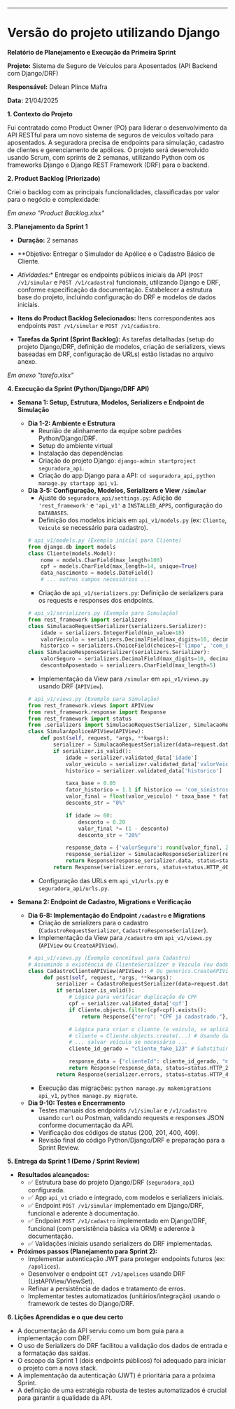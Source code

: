 ---

# Versão do projeto utilizando Django

**Relatório de Planejamento e Execução da Primeira Sprint**

**Projeto:** Sistema de Seguro de Veículos para Aposentados (API Backend com Django/DRF)

**Responsável:** Delean Plince Mafra

**Data:** 21/04/2025

**1. Contexto do Projeto**

Fui contratado como Product Owner (PO) para liderar o desenvolvimento da API RESTful para um novo sistema de seguros de veículos voltado para aposentados. A seguradora precisa de endpoints para simulação, cadastro de clientes e gerenciamento de apólices. O projeto será desenvolvido usando Scrum, com sprints de 2 semanas, utilizando Python com os frameworks Django e Django REST Framework (DRF) para o backend.

**2. Product Backlog (Priorizado)**

Criei o backlog com as principais funcionalidades, classificadas por valor para o negócio e complexidade:

*Em anexo "Product Backlog.xlsx"*

**3. Planejamento da Sprint 1**

*   **Duração:** 2 semanas
*   **Objetivo: Entregar o Simulador de Apólice e o Cadastro Básico de Cliente.


*   *Atividades:** Entregar os endpoints públicos iniciais da API (`POST /v1/simular` e `POST /v1/cadastro`) funcionais, utilizando Django e DRF, conforme especificação da documentação. Estabelecer a estrutura base do projeto, incluindo configuração do DRF e modelos de dados iniciais.
*   **Itens do Product Backlog Selecionados:** Itens correspondentes aos endpoints `POST /v1/simular` e `POST /v1/cadastro`.
*   **Tarefas da Sprint (Sprint Backlog):** As tarefas detalhadas (setup do projeto Django/DRF, definição de modelos, criação de serializers, views baseadas em DRF, configuração de URLs) estão listadas no arquivo anexo.

*Em anexo "tarefa.xlsx"*

**4. Execução da Sprint (Python/Django/DRF API)**

*   **Semana 1: Setup, Estrutura, Modelos, Serializers e Endpoint de Simulação**
    *   **Dia 1-2: Ambiente e Estrutura**
        *   Reunião de alinhamento da equipe sobre padrões Python/Django/DRF.
        *   Setup do ambiente virtual
        *   Instalação das dependências
        *   Criação do projeto Django: `django-admin startproject seguradora_api`.
        *   Criação do app Django para a API: `cd seguradora_api`, `python manage.py startapp api_v1`.
    *   **Dia 3-5: Configuração, Modelos, Serializers e View `/simular`**
        *   Ajuste do `seguradora_api/settings.py`: Adição de `'rest_framework'` e `'api_v1'` a `INSTALLED_APPS`, configuração do `DATABASES`.
        *   Definição dos modelos iniciais em `api_v1/models.py` (ex: `Cliente`, `Veiculo` se necessário para cadastro).
        ```python
        # api_v1/models.py (Exemplo inicial para Cliente)
        from django.db import models
        class Cliente(models.Model):
            nome = models.CharField(max_length=100)
            cpf = models.CharField(max_length=14, unique=True)
            data_nascimento = models.DateField()
            # ... outros campos necessários ...
        ```
        *   Criação de `api_v1/serializers.py`: Definição de serializers para os requests e responses dos endpoints.
        ```python
        # api_v1/serializers.py (Exemplo para Simulação)
        from rest_framework import serializers
        class SimulacaoRequestSerializer(serializers.Serializer):
            idade = serializers.IntegerField(min_value=18)
            valorVeiculo = serializers.DecimalField(max_digits=10, decimal_places=2, min_value=0)
            historico = serializers.ChoiceField(choices=['limpo', 'com_sinistros'])
        class SimulacaoResponseSerializer(serializers.Serializer):
            valorSeguro = serializers.DecimalField(max_digits=10, decimal_places=2)
            descontoAposentado = serializers.CharField(max_length=5)
        ```
        *   Implementação da View para `/simular` em `api_v1/views.py` usando DRF (`APIView`).
        ```python
        # api_v1/views.py (Exemplo para Simulação)
        from rest_framework.views import APIView
        from rest_framework.response import Response
        from rest_framework import status
        from .serializers import SimulacaoRequestSerializer, SimulacaoResponseSerializer
        class SimularApoliceAPIView(APIView):
            def post(self, request, *args, **kwargs):
                serializer = SimulacaoRequestSerializer(data=request.data)
                if serializer.is_valid():
                    idade = serializer.validated_data['idade']
                    valor_veiculo = serializer.validated_data['valorVeiculo']
                    historico = serializer.validated_data['historico']

                    taxa_base = 0.05
                    fator_historico = 1.1 if historico == 'com_sinistros' else 1.0
                    valor_final = float(valor_veiculo) * taxa_base * fator_historico
                    desconto_str = "0%"

                    if idade >= 60:
                        desconto = 0.20
                        valor_final *= (1 - desconto)
                        desconto_str = "20%"

                    response_data = {'valorSeguro': round(valor_final, 2), 'descontoAposentado': desconto_str}
                    response_serializer = SimulacaoResponseSerializer(response_data)
                    return Response(response_serializer.data, status=status.HTTP_200_OK)
                return Response(serializer.errors, status=status.HTTP_400_BAD_REQUEST)
        ```
        *   Configuração das URLs em `api_v1/urls.py` e `seguradora_api/urls.py`.

*   **Semana 2: Endpoint de Cadastro, Migrations e Verificação**
    *   **Dia 6-8: Implementação do Endpoint `/cadastro` e Migrations**
        *   Criação de serializers para o cadastro (`CadastroRequestSerializer`, `CadastroResponseSerializer`).
        *   Implementação da View para `/cadastro` em `api_v1/views.py` (`APIView` ou `CreateAPIView`).
        ```python
        # api_v1/views.py (Exemplo conceitual para Cadastro)
        # Assumindo a existência de ClienteSerializer e Veiculo (ou dados no Cliente)
        class CadastroClienteAPIView(APIView): # Ou generics.CreateAPIView
             def post(self, request, *args, **kwargs):
                 serializer = CadastroRequestSerializer(data=request.data)
                 if serializer.is_valid():
                     # Lógica para verificar duplicação de CPF
                     cpf = serializer.validated_data['cpf']
                     if Cliente.objects.filter(cpf=cpf).exists():
                         return Response({"erro": "CPF já cadastrado."}, status=status.HTTP_409_CONFLICT)

                     # Lógica para criar o cliente (e veículo, se aplicável)
                     # cliente = Cliente.objects.create(...) # Usando dados validados
                     # ... salvar veículo se necessário ...
                     cliente_id_gerado = "cliente_fake_123" # Substituir pelo ID real

                     response_data = {"clienteId": cliente_id_gerado, "mensagem": "Cadastro realizado com sucesso."}
                     return Response(response_data, status=status.HTTP_201_CREATED)
                 return Response(serializer.errors, status=status.HTTP_400_BAD_REQUEST)
        ```
        *   Execução das migrações: `python manage.py makemigrations api_v1`, `python manage.py migrate`.
    *   **Dia 9-10: Testes e Encerramento**
        *   Testes manuais dos endpoints `/v1/simular` e `/v1/cadastro` usando `curl` ou Postman, validando requests e responses JSON conforme documentação da API.
        *   Verificação dos códigos de status (200, 201, 400, 409).
        *   Revisão final do código Python/Django/DRF e preparação para a Sprint Review.

**5. Entrega da Sprint 1 (Demo / Sprint Review)**

*   **Resultados alcançados:**
    *   ✅ Estrutura base do projeto Django/DRF (`seguradora_api`) configurada.
    *   ✅ App `api_v1` criado e integrado, com modelos e serializers iniciais.
    *   ✅ Endpoint `POST /v1/simular` implementado em Django/DRF, funcional e aderente à documentação.
    *   ✅ Endpoint `POST /v1/cadastro` implementado em Django/DRF, funcional (com persistência básica via ORM) e aderente à documentação.
    *   ✅ Validações iniciais usando serializers do DRF implementadas.
*   **Próximos passos (Planejamento para Sprint 2):**
    *   Implementar autenticação JWT para proteger endpoints futuros (ex: `/apolices`).
    *   Desenvolver o endpoint `GET /v1/apolices` usando DRF (ListAPIView/ViewSet).
    *   Refinar a persistência de dados e tratamento de erros.
    *   Implementar testes automatizados (unitários/integração) usando o framework de testes do Django/DRF.

**6. Lições Aprendidas e o que deu certo**

*   A documentação da API serviu como um bom guia para a implementação com DRF.
*   O uso de Serializers do DRF facilitou a validação dos dados de entrada e a formatação das saídas.
*   O escopo da Sprint 1 (dois endpoints públicos) foi adequado para iniciar o projeto com a nova stack.
*   A implementação da autenticação (JWT) é prioritária para a próxima Sprint.
*   A definição de uma estratégia robusta de testes automatizados é crucial para garantir a qualidade da API.
